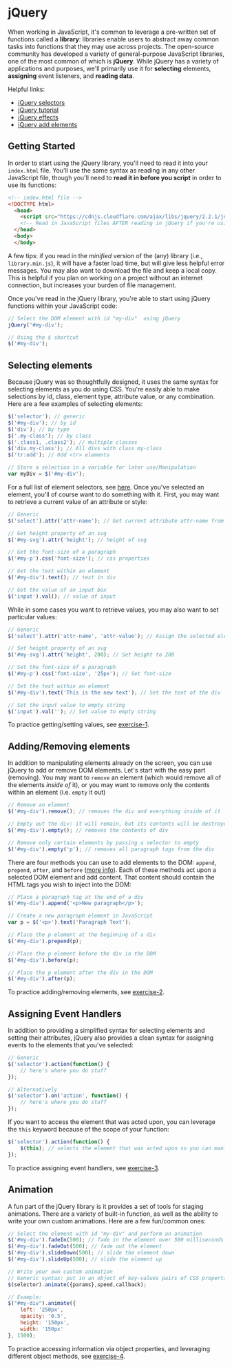 # jQuery

When working in JavaScript, it's common to leverage a pre-written set of functions called a **library**: libraries enable users to abstract away common tasks into functions that they may use across projects.  The open-source community has developed a variety of general-purpose JavaScript libraries, one of the most common of which is **jQuery**.  While jQuery has a variety of applications and purposes, we'll primarily use it for **selecting** elements, **assigning** event listeners, and **reading data**.

Helpful links:

- [jQuery selectors](http://www.w3schools.com/jquery/jquery_selectors.asp)
- [jQuery tutorial](http://www.w3schools.com/jquery/)
- [jQuery effects](https://api.jquery.com/category/effects/)
- [jQuery add elements](http://www.w3schools.com/jquery/jquery_dom_add.asp)

## Getting Started
In order to start using the jQuery library, you'll need to read it into your `index.html` file.  You'll use the same syntax as reading in any other JavaScript file, though you'll need to **read it in before you script** in order to use its functions:


```html
<!-- index.html file -->
<!DOCTYPE html>
  <head>
    <script src="https://cdnjs.cloudflare.com/ajax/libs/jquery/2.2.1/jquery.min.js"></script>
    <!-- Read in JavaScript files AFTER reading in jQuery if you're using the jQuery library -->
  </head>
  <body>
  </body>


```

A few tips: if you read in the _minified_ version of the (any) library (i.e., `library.min.js`), it will have a faster load time, but will give less helpful error messages.  You may also want to download the file and keep a local copy.  This is helpful if you plan on working on a project without an internet connection, but increases your burden of file management.

Once you've read in the jQuery library, you're able to start using jQuery functions within your JavaScript code:

```javascript
// Select the DOM element with id "my-div"  using jQuery
jQuery('#my-div');

// Using the $ shortcut
$('#my-div');
```


## Selecting elements
Because jQuery was so thoughtfully designed, it uses the same syntax for selecting elements as you do using CSS. You're easily able to make selections by id, class, element type, attribute value, or any combination.  Here are a few examples of selecting elements:

```javascript
$('selector'); // generic
$('#my-div'); // by id
$('div'); // by type
$('.my-class'); // by class
$('.class1, .class2'); // multiple classes
$('div.my-class'); // All divs with class my-class
$('tr:odd'); // Odd <tr> elements

// Store a selection in a variable for later use/Manipulation
var myDiv = $('#my-div');
```

For a full list of element selectors, see [here](http://www.w3schools.com/jquery/jquery_selectors.asp).  Once you've selected an element, you'll of course want to do something with it.  First, you may want to retrieve a current value of an attribute or style:

```javascript
// Generic
$('select').attr('attr-name'); // Get current attribute attr-name from selected element

// Get height property of an svg
$('#my-svg').attr('height'); // height of svg

// Get the font-size of a paragraph
$('#my-p').css('font-size'); // css properties

// Get the text within an element
$('#my-div').text(); // text in div

// Get the value of an input box
$('input').val(); // value of input

```

While in some cases you want to retrieve values, you may also want to set particular values:

```javascript
// Generic
$('select').attr('attr-name', 'attr-value'); // Assign the selected element's attr-name the value attr-value

// Set height property of an svg
$('#my-svg').attr('height', 200); // Set height to 200

// Set the font-size of a paragraph
$('#my-p').css('font-size', '25px'); // Set font-size

// Set the text within an element
$('#my-div').text('This is the new text'); // Set the text of the div

// Set the input value to empty string
$('input').val(''); // Set value to empty string

```

To practice getting/setting values, see [exercise-1](http://github.com/info474-s17/m9-jquery/tree/master/exercise-1).

## Adding/Removing elements
In addition to manipulating elements already on the screen, you can use jQuery to add or remove DOM elements.  Let's start with the easy part (removing).  You may want to `remove` an element (which would remove all of the elements _inside of_ it), or you may want to remove only the contents within an element (i.e. `empty` it out)

```javascript
// Remove an element
$('#my-div').remove(); // removes the div and everything inside of it

// Empty out the div: it will remain, but its contents will be destroyed
$('#my-div').empty(); // removes the contents of div

// Remove only certain elements by passing a selector to empty
$('#my-div').empty('p'); // removes all paragraph tags from the div

```

There are four methods you can use to add elements to the DOM: `append`, `prepend`, `after`, and `before` ([more info](http://www.w3schools.com/jquery/jquery_dom_add.asp)).  Each of these methods act upon a selected DOM element and add content. That content should contain the HTML tags you wish to inject into the DOM:

```javascript
// Place a paragraph tag at the end of a div
$('#my-div').append('<p>New paragraph</p>');

// Create a new paragraph element in JavaScript
var p = $('<p>').text('Paragraph Text');

// Place the p element at the beginning of a div
$('#my-div').prepend(p);

// Place the p element before the div in the DOM
$('#my-div').before(p);

// Place the p element after the div in the DOM
$('#my-div').after(p);

```

To practice adding/removing elements, see [exercise-2](http://github.com/info474-s17/m9-jquery/tree/master/exercise-2).


## Assigning Event Handlers
In addition to providing a simplified syntax for selecting elements and setting their attributes, jQuery also provides a clean syntax for assigning events to the elements that you've selected:

```javascript
// Generic
$('selector').action(function() {
    // here's where you do stuff
});

// Alternatively
$('selector').on('action', function() {
    // here's where you do stuff
});
```
If you want to access the element that was acted upon, you can leverage the `this` keyword because of the scope of your function:

```javascript
$('selector').action(function() {
    $(this); // selects the element that was acted upon so you can manipulate it
});
```

To practice assigning event handlers, see [exercise-3](http://github.com/info474-s17/m9-jquery/tree/master/exercise-3).

## Animation
A fun part of the jQuery library is it provides a set of tools for staging animations. There are a variety of built-in function, as well as the ability to write your own custom animations.  Here are a few fun/common ones:

```javascript
// Select the element with id "my-div" and perform an animation
$('#my-div').fadeIn(500); // fade in the element over 500 milliseconds
$('#my-div').fadeOut(500); // fade out the element
$('#my-div').slideDown(500); // slide the element down
$('#my-div').slideUp(500); // slide the element up

// Write your own custom animation
// Generic syntax: put in an object of key-values pairs of CSS properties you want to manipulate
$(selector).animate({params},speed,callback);

// Example:
$("#my-div").animate({
    left: '250px',
    opacity: '0.5',
    height: '150px',
    width: '150px'
}, 1500);
```

To practice accessing information via object properties, and leveraging different object methods, see [exercise-4](http://github.com/info474-s17/m9-jquery/tree/master/exercise-4).
